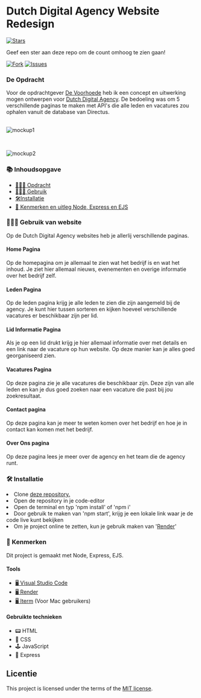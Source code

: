 <h1> Dutch Digital Agency Website Redesign</h1>

[![Stars](https://img.shields.io/github/stars/driezie/proof-of-concept-de-voorhoede?style=flat-square)](https://github.com/driezie/proof-of-concept-de-voorhoede/stargazers)

Geef een ster aan deze repo om de count omhoog te zien gaan!

[![Fork](https://img.shields.io/github/forks/driezie/proof-of-concept-de-voorhoede?style=flat-square)](https://github.com/driezie/proof-of-concept-de-voorhoede/fork)
[![Issues](https://img.shields.io/github/issues/driezie/proof-of-concept-de-voorhoede?style=flat-square)](https://github.com/driezie/proof-of-concept-de-voorhoede/issues/new)

<h3 id="#Opdracht">De Opdracht</h3>
Voor de opdrachtgever <a href="https://www.voorhoede.nl/">De Voorhoede</a> heb ik een concept en uitwerking mogen ontwerpen voor <a href="https://dutchdigitalagencies.com/">Dutch Digital Agency</a>. De bedoeling was om 5 verschillende paginas te maken met API's die alle leden en vacatures zou ophalen vanuit de database van Directus. 

<br>
<br>

![mockup1](https://github.com/driezie/proof-of-concept-de-voorhoede/assets/80174866/90f801b4-1625-48b8-8c2b-6d1216b2f722)

<br>

![mockup2](https://github.com/driezie/proof-of-concept-de-voorhoede/assets/80174866/3021e4d8-2052-4fc3-a126-f559b945e83c)



<h3>📚 Inhoudsopgave</h3>
<ul>
<li><a href="#Opdracht"> 👨🏼‍💼 Opdracht</a></li> 
<li><a href="#Gebruik"> 👩🏽‍💻 Gebruik </a></li>  
<li><a href="#Installatie"> 🛠Installatie </a></li>
<li><a href="#Kenmerken"> 📱 Kenmerken en uitleg Node, Express en EJS</a></li> 
</ul>
   
<h3 id="#Gebruik"> 👩🏽‍💻 Gebruik van website</h3>
Op de Dutch Digital Agency websites heb je allerlij verschillende paginas.

#### Home Pagina
Op de homepagina om je allemaal te zien wat het bedrijf is en wat het inhoud. Je ziet hier allemaal nieuws, evenementen en overige informatie over het bedrijf zelf.

#### Leden Pagina
Op de leden pagina krijg je alle leden te zien die zijn aangemeld bij de agency. Je kunt hier tussen sorteren en kijken hoeveel verschillende vacatures er beschikbaar zijn per lid.

#### Lid Informatie Pagina
Als je op een lid drukt krijg je hier allemaal informatie over met details en een link naar de vacature op hun website. Op deze manier kan je alles goed georganiseerd zien.

#### Vacatures Pagina
Op deze pagina zie je alle vacatures die beschikbaar zijn. Deze zijn van alle leden en kan je dus goed zoeken naar een vacature die past bij jou zoekresultaat.

#### Contact pagina
Op deze pagina kan je meer te weten komen over het bedrijf en hoe je in contact kan komen met het bedrijf.

#### Over Ons pagina
Op deze pagina lees je meer over de agency en het team die de agency runt.

<h3 id="Installatie"> 🛠 Installatie</h3>
<li>Clone <a href="https://github.com/driezie/proof-of-concept-de-voorhoede/">deze repository.</a></li>
<li>Open de repository in je code-editor</li>
<li> Open de terminal en typ 'npm install' of 'npm i'</li>
<li>Door gebruik te maken van 'npm start', krijg je een lokale link waar je de code live kunt bekijken</li>
<li>Om je project online te zetten, kun je gebruik maken van '<a href="https://render.com/">Render</a>'</li>
        
<h3 id="#Kenmerken"> 📱 Kenmerken</h3>
Dit project is gemaakt met Node, Express, EJS. 
<h4>Tools</h4>
<ul>
        <li> <a href="https://code.visualstudio.com/">🖥️ Visual Studio Code</a></li>
        <li> <a href="https://render.com/">🖥️ Render</a></li>
        <li> <a href="https://iterm2.com/">🖥️ Iterm</a> (Voor Mac gebruikers)</li>
</ul>

<h4>Gebruikte technieken</h4>
<ul>
<li>📟 HTML</li>
        <li>🎨 CSS</li>
        <li>🕹️ JavaScript</li>
 <li> 🚃 Express </li>
  </ul>      

## Licentie

This project is licensed under the terms of the [MIT license](./LICENSE).

